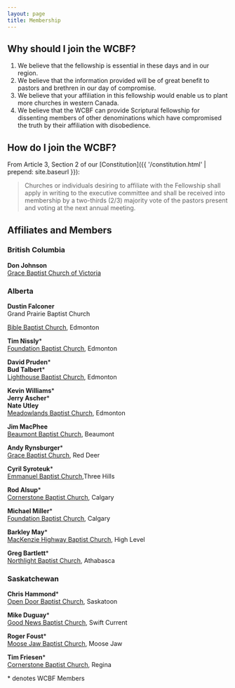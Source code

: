 ```yaml
---
layout: page
title: Membership
---
```


Why should I join the WCBF?
---------------------------

1. We believe that the fellowship is essential in these days and in our region.
2. We believe that the information provided will be of great benefit to pastors and brethren in our day of compromise.
3. We believe that your affiliation in this fellowship would enable us to plant more churches in western Canada.
4. We believe that the WCBF can provide Scriptural fellowship for dissenting members of other denominations which have compromised the truth by their affiliation with disobedience.

How do I join the WCBF?
-----------------------

From Article 3, Section 2 of our [Constitution]({{ '/constitution.html' | prepend: site.baseurl }}):

> Churches or individuals desiring to affiliate with the Fellowship shall apply in writing to the executive committee and shall be received into membership by a two-thirds (2/3) majority vote of the pastors present and voting at the next annual meeting.

Affiliates and Members
----------------------

### British Columbia 

**Don Johnson**  
[Grace Baptist Church of Victoria](http://www.gbcvic.org)

### Alberta 

**Dustin Falconer**  
Grand Prairie Baptist Church

[Bible Baptist Church](http://www.edmontonbiblebaptist.com/), Edmonton

**Tim Nissly**\*  
[Foundation Baptist Church](http://www.foundationbaptist.ca), Edmonton

**David Pruden**\*  
**Bud Talbert**\*  
[Lighthouse Baptist Church](http://www.lighthousebaptist.ca/), Edmonton

**Kevin Williams**\*  
**Jerry Ascher**\*  
**Nate Utley**  
[Meadowlands Baptist Church](http://www.meadowlandsbaptist.com), Edmonton

**Jim MacPhee**  
[Beaumont Baptist Church](http://www.beaumontbaptist.ca/), Beaumont

**Andy Rynsburger**\*  
[Grace Baptist Church](http://www.gracebaptist.ca/), Red Deer

**Cyril Syroteuk**\*  
[Emmanuel Baptist Church](http://www.emmanuelbaptist3hills.ca),Three Hills 

**Rod Alsup**\*  
[Cornerstone Baptist Church](http://cornerstonebaptistcalgary.com/), Calgary

**Michael Miller**\*  
[Foundation Baptist Church](http://www.foundationbaptistchurch.com), Calgary

**Barkley May**\*  
[MacKenzie Highway Baptist Church](http://www.mhbchighlevel.com), High Level

**Greg Bartlett**\*  
[Northlight Baptist Church](http://www.northlightbaptist.ca), Athabasca


### Saskatchewan 

**Chris Hammond**\*  
[Open Door Baptist Church](http://www.odbaptist.ca), Saskatoon

**Mike Duguay**\*  
[Good News Baptist Church](http://www.goodnewsbaptist.ca), Swift Current

**Roger Foust**\*  
[Moose Jaw Baptist Church](http://www.mjbaptist.com/), Moose Jaw

**Tim Friesen**\*  
[Cornerstone Baptist Church](http://cornerstonebaptistchurch.ca/), Regina

\* denotes WCBF Members